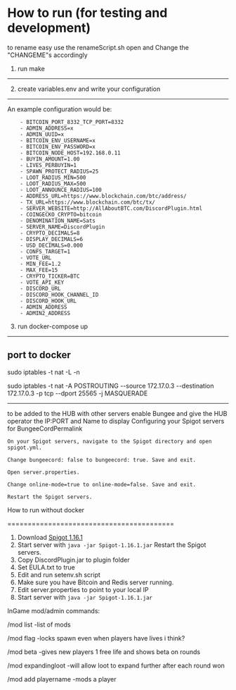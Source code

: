 How to run (for testing and development)
=========================================

to rename easy use the renameScript.sh
open and Change the "CHANGEME"s accordingly

1. run make
--------------

2. create variables.env and write your configuration
-----------------------------------------------------
An example configuration would be:

```
    - BITCOIN_PORT_8332_TCP_PORT=8332
    - ADMIN_ADDRESS=x
    - ADMIN_UUID=x
    - BITCOIN_ENV_USERNAME=x
    - BITCOIN_ENV_PASSWORD=x
    - BITCOIN_NODE_HOST=192.168.0.11
    - BUYIN_AMOUNT=1.00
    - LIVES_PERBUYIN=1
    - SPAWN_PROTECT_RADIUS=25
    - LOOT_RADIUS_MIN=500
    - LOOT_RADIUS_MAX=500
    - LOOT_ANNOUNCE_RADIUS=100
    - ADDRESS_URL=https://www.blockchain.com/btc/address/
    - TX_URL=https://www.blockchain.com/btc/tx/
    - SERVER_WEBSITE=http://AllAboutBTC.com/DiscordPlugin.html
    - COINGECKO_CRYPTO=bitcoin
    - DENOMINATION_NAME=Sats
    - SERVER_NAME=DiscordPlugin
    - CRYPTO_DECIMALS=8
    - DISPLAY_DECIMALS=6
    - USD_DECIMALS=0.000
    - CONFS_TARGET=1
    - VOTE_URL
    - MIN_FEE=1.2
    - MAX_FEE=15
    - CRYPTO_TICKER=BTC
    - VOTE_API_KEY
    - DISCORD_URL
    - DISCORD_HOOK_CHANNEL_ID
    - DISCORD_HOOK_URL
    - ADMIN_ADDRESS
    - ADMIN2_ADDRESS
```

3. run docker-compose up
--------------------------

port to docker
----------------------
sudo iptables -t nat -L -n

sudo iptables -t nat -A POSTROUTING --source 172.17.0.3 --destination 172.17.0.3 -p tcp --dport 25565 -j MASQUERADE

----------------------
to be added to the HUB with other servers enable Bungee and give the HUB operator the IP:PORT and Name to display
Configuring your Spigot servers for BungeeCordPermalink

    On your Spigot servers, navigate to the Spigot directory and open spigot.yml.

    Change bungeecord: false to bungeecord: true. Save and exit.

    Open server.properties.

    Change online-mode=true to online-mode=false. Save and exit.

    Restart the Spigot servers.

How to run without docker

=========================================
1. Download [Spigot 1.16.1](https://getbukkit.org/get/fDoqnvFqdhjFcURmY7Oqtzu0giKFAiyY)
2. Start server with ```java -jar Spigot-1.16.1.jar```
    Restart the Spigot servers.
3. Copy DiscordPlugin.jar to plugin folder
4. Set EULA.txt to true
5. Edit and run setenv.sh script
6. Make sure you have Bitcoin and Redis server running.
7. Edit server.properties to point to your local IP
8. Start server with ```java -jar Spigot-1.16.1.jar```


InGame mod/admin commands:

/mod list -list of mods

/mod flag -locks spawn even when players have lives i think?

/mod beta -gives new players 1 free life and shows beta on rounds

/mod expandingloot -will allow loot to expand further after each round won

/mod add playername -mods a player
